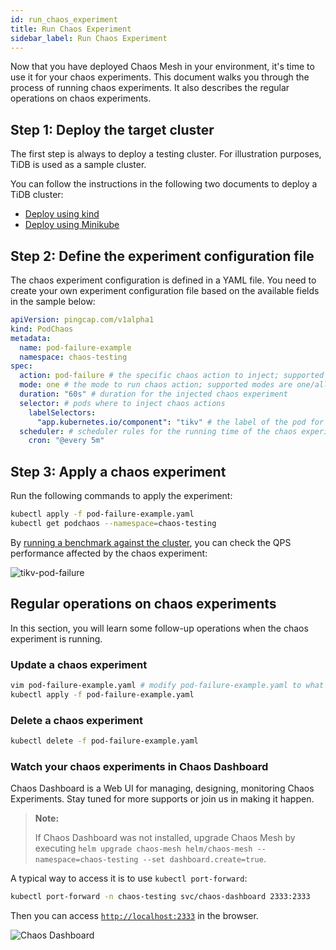 ```yaml
---
id: run_chaos_experiment
title: Run Chaos Experiment
sidebar_label: Run Chaos Experiment
---
```


Now that you have deployed Chaos Mesh in your environment, it's time to use it for your chaos experiments. This document walks you through the process of running chaos experiments. It also describes the regular operations on chaos experiments.

## Step 1: Deploy the target cluster

The first step is always to deploy a testing cluster. For illustration purposes, TiDB is used as a sample cluster.

You can follow the instructions in the following two documents to deploy a TiDB cluster:

* [Deploy using kind](https://pingcap.com/docs/tidb-in-kubernetes/stable/deploy-tidb-from-kubernetes-kind/)
* [Deploy using Minikube](https://pingcap.com/docs/tidb-in-kubernetes/stable/deploy-tidb-from-kubernetes-minikube/)

## Step 2: Define the experiment configuration file

The chaos experiment configuration is defined in a YAML file. You need to create your own experiment configuration file based on the available fields in the sample below:

```yaml
apiVersion: pingcap.com/v1alpha1
kind: PodChaos
metadata:
  name: pod-failure-example
  namespace: chaos-testing
spec:
  action: pod-failure # the specific chaos action to inject; supported actions: pod-kill/pod-failure
  mode: one # the mode to run chaos action; supported modes are one/all/fixed/fixed-percent/random-max-percent
  duration: "60s" # duration for the injected chaos experiment
  selector: # pods where to inject chaos actions
    labelSelectors:
      "app.kubernetes.io/component": "tikv" # the label of the pod for chaos injection
  scheduler: # scheduler rules for the running time of the chaos experiments about pods.
    cron: "@every 5m"
```

## Step 3: Apply a chaos experiment

Run the following commands to apply the experiment:

```bash
kubectl apply -f pod-failure-example.yaml
kubectl get podchaos --namespace=chaos-testing
```

By [running a benchmark against the cluster](https://pingcap.com/docs/stable/benchmark/how-to-run-sysbench/), you can check the QPS performance affected by the chaos experiment:

![tikv-pod-failure](/img/tikv-pod-failure.png)

## Regular operations on chaos experiments

In this section, you will learn some follow-up operations when the chaos experiment is running.

### Update a chaos experiment

```bash
vim pod-failure-example.yaml # modify pod-failure-example.yaml to what you want
kubectl apply -f pod-failure-example.yaml
```

### Delete a chaos experiment

```bash
kubectl delete -f pod-failure-example.yaml
```

### Watch your chaos experiments in Chaos Dashboard

Chaos Dashboard is a Web UI for managing, designing, monitoring Chaos Experiments. Stay tuned for more supports or join us in making it happen.

> **Note:**
> 
> If Chaos Dashboard was not installed, upgrade Chaos Mesh by executing `helm upgrade chaos-mesh helm/chaos-mesh --namespace=chaos-testing --set dashboard.create=true`.

A typical way to access it is to use `kubectl port-forward`:

```bash
kubectl port-forward -n chaos-testing svc/chaos-dashboard 2333:2333
```

Then you can access [`http://localhost:2333`](http://localhost:2333) in the browser.

![Chaos Dashboard](/img/chaos-dashboard.gif)
